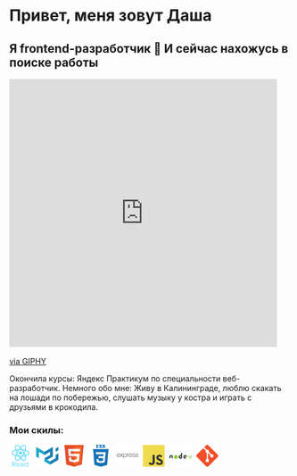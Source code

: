 # Привет, меня зовут Даша
## Я frontend-разработчик 👋 И сейчас нахожусь в поиске работы
<iframe src="https://giphy.com/embed/qT3NpahR7tGnOqqjng" width="480" height="480" frameBorder="0" class="giphy-embed" allowFullScreen></iframe><p><a href="https://giphy.com/stickers/working-softwaredevelopment-rindus-qT3NpahR7tGnOqqjng">via GIPHY</a></p>
Окончила курсы: Яндекс Практикум по специальности веб-разработчик.
Немного обо мне: Живу в Калининграде, люблю скакать на лошади по побережью, слушать музыку у костра и играть с друзьями в крокодила.

### Мои скилы: 
 <img src="https://github.com/devicons/devicon/blob/master/icons/react/react-original-wordmark.svg" title="React" alt="React" width="40" height="40"/>&nbsp;
 <img src="https://github.com/devicons/devicon/blob/master/icons/materialui/materialui-original.svg" title="Material UI" alt="Material UI" width="40" height="40"/>&nbsp;
 <img src="https://github.com/devicons/devicon/blob/master/icons/html5/html5-original.svg" title="HTML5" alt="HTML" width="40" height="40"/>&nbsp;
 <img src="https://github.com/devicons/devicon/blob/master/icons/css3/css3-plain-wordmark.svg"  title="CSS3" alt="CSS" width="40" height="40"/>&nbsp;
 <img src="https://raw.githubusercontent.com/devicons/devicon/55609aa5bd817ff167afce0d965585c92040787a/icons/express/express-original-wordmark.svg"  title="express" alt="express" width="40" height="40"/>&nbsp;
  <img src="https://github.com/devicons/devicon/blob/master/icons/javascript/javascript-original.svg" title="JavaScript" alt="JavaScript" width="40" height="40"/>&nbsp;
 <img src="https://github.com/devicons/devicon/blob/master/icons/nodejs/nodejs-original-wordmark.svg" title="NodeJS" alt="NodeJS" width="40" height="40"/>&nbsp;
 <img src="https://raw.githubusercontent.com/devicons/devicon/55609aa5bd817ff167afce0d965585c92040787a/icons/git/git-original.svg" title="Git" alt="Git" width="40" height="40"/>

